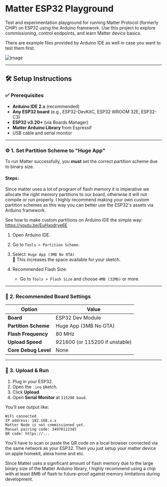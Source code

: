 # Matter ESP32 Playground

Test and experimentation playground for running Matter Protocol (formerly CHIP) on ESP32 using the Arduino framework. Use this project to explore commissioning, control endpoints, and learn Matter device basics.

There are example files provided by Arduino IDE as well in case you want to test them first.

![image](https://github.com/user-attachments/assets/9e614d6d-5294-4fcf-a9f3-1c639e8970fc)

---

## 🛠️ Setup Instructions

### ✅ Prerequisites

- **Arduino IDE 2.x** (recommended)
- **Any ESP32 board** (e.g., ESP32-DevKitC, ESP32 WROOM 32E, ESP32-C3)
- **ESP32 v3.20+** (via Boards Manager)
- **Matter Arduino Library** from Espressif
- USB cable and serial monitor

---

### ⚙️ 1. Set Partition Scheme to "Huge App"

To run Matter successfully, you **must** set the correct partition scheme due to binary size.

#### Steps:

Since matter uses a lot of program of flash memory it is imperative we allocate the right memory partitions to our board, otherwise it will not compile or run properly. I highly recommend making your own custom partition schemes as this way you can better use the ESP32's assets via Arduino framework.

See how to make custom partitions on Arduino IDE the simple way: https://youtu.be/EuHxodrye6E

1. Open Arduino IDE.
2. Go to `Tools > Partition Scheme`.
3. Select: `Huge App (3MB No OTA)`  
   🔸 This increases the space available for your sketch.

4. Recommended Flash Size:
   - Go to `Tools > Flash Size` and choose `4MB (32Mb)` or more.

---

### 🧱 2. Recommended Board Settings

| Option             | Value                        |
|--------------------|------------------------------|
| **Board**          | ESP32 Dev Module             |
| **Partition Scheme** | Huge App (3MB No OTA)     |
| **Flash Frequency** | 80 MHz                      |
| **Upload Speed**    | 921600 (or 115200 if unstable) |
| **Core Debug Level**| None                        |

---

### 🚀 3. Upload & Run

1. Plug in your ESP32.
2. Open the `.ino` sketch.
3. Click **Upload**.
4. Open **Serial Monitor** at `115200 baud`.

You'll see output like:

```plaintext
WiFi connected
IP address: 192.168.x.x
Matter Node is not commissioned yet.
Manual pairing code: 34970112345
QR code: https://...
```
You'll have to scan or paste the QR code on a local browser connected via the same network as your ESP32. Then you just setup your matter device on apple homekit, alexa home and etc.

Since Matter uses a significant amount of flash memory due to the large binary size of the Matter Arduino library, I highly recommend using a chip with at least 8MB of flash to future-proof against memory limitations during development.
